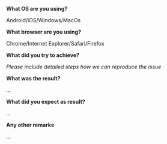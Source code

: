 **What OS are you using?**

Android/iOS/Windows/MacOs

**What browser are you using?**

Chrome/Internet Explorer/Safari/Firefox

**What did you try to achieve?**

*Please include detailed steps how we can reproduce the issue*


**What was the result?**

...

**What did you expect as result?**

...

**Any other remarks**

...

